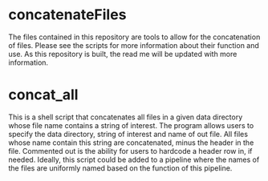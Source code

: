 # concatenateFiles

The files contained in this repository are tools to allow for the concatenation of files. 
Please see the scripts for more information about their function and use. As this repository is built, the read me will be updated with more information. 

# concat_all

This is a shell script that concatenates all files in a given data directory whose file name contains a string of interest. The program allows users to specify the data directory, string of interest and name of out file. All files whose name contain this string are concatenated, minus the header in the file. Commented out is the ability for users to hardcode a header row in, if needed. Ideally, this script could be added to a pipeline where the names of the files are uniformly named based on the function of this pipeline.
